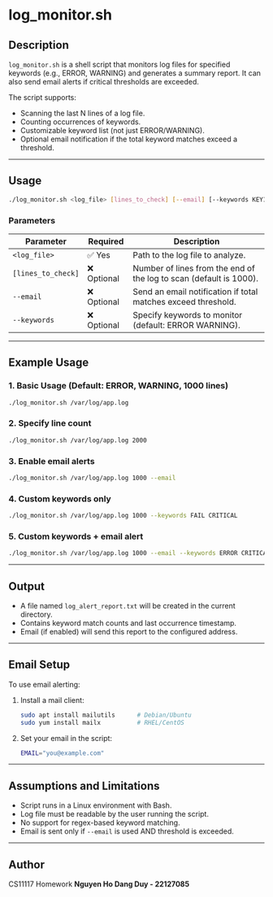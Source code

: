 # log\_monitor.sh

## Description

`log_monitor.sh` is a shell script that monitors log files for specified keywords (e.g., ERROR, WARNING) and generates a summary report. It can also send email alerts if critical thresholds are exceeded.

The script supports:

* Scanning the last N lines of a log file.
* Counting occurrences of keywords.
* Customizable keyword list (not just ERROR/WARNING).
* Optional email notification if the total keyword matches exceed a threshold.

---

## Usage

```bash
./log_monitor.sh <log_file> [lines_to_check] [--email] [--keywords KEY1 KEY2 ...]
```

### Parameters

| Parameter          | Required   | Description                                                        |
| ------------------ | ---------- | ------------------------------------------------------------------ |
| `<log_file>`       | ✅ Yes      | Path to the log file to analyze.                                   |
| `[lines_to_check]` | ❌ Optional | Number of lines from the end of the log to scan (default is 1000). |
| `--email`          | ❌ Optional | Send an email notification if total matches exceed threshold.      |
| `--keywords`       | ❌ Optional | Specify keywords to monitor (default: ERROR WARNING).              |

---

## Example Usage

### 1. Basic Usage (Default: ERROR, WARNING, 1000 lines)

```bash
./log_monitor.sh /var/log/app.log
```

### 2. Specify line count

```bash
./log_monitor.sh /var/log/app.log 2000
```

### 3. Enable email alerts

```bash
./log_monitor.sh /var/log/app.log 1000 --email
```

### 4. Custom keywords only

```bash
./log_monitor.sh /var/log/app.log 1000 --keywords FAIL CRITICAL
```

### 5. Custom keywords + email alert

```bash
./log_monitor.sh /var/log/app.log 1000 --email --keywords ERROR CRITICAL
```

---

## Output

* A file named `log_alert_report.txt` will be created in the current directory.
* Contains keyword match counts and last occurrence timestamp.
* Email (if enabled) will send this report to the configured address.

---

## Email Setup

To use email alerting:

1. Install a mail client:

   ```bash
   sudo apt install mailutils      # Debian/Ubuntu
   sudo yum install mailx          # RHEL/CentOS
   ```

2. Set your email in the script:

   ```bash
   EMAIL="you@example.com"
   ```

---

## Assumptions and Limitations

* Script runs in a Linux environment with Bash.
* Log file must be readable by the user running the script.
* No support for regex-based keyword matching.
* Email is sent only if `--email` is used AND threshold is exceeded.

---

## Author

CS11117 Homework
**Nguyen Ho Dang Duy - 22127085**

